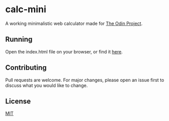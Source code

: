 # calc-mini

A working minimalistic web calculator made for [The Odin Project](https://www.theodinproject.com/).

## Running

Open the index.html file on your browser, or find it [here](https://nerddude24.github.io/calc-mini/).

## Contributing

Pull requests are welcome. For major changes, please open an issue first
to discuss what you would like to change.

## License

[MIT](https://choosealicense.com/licenses/mit/)
